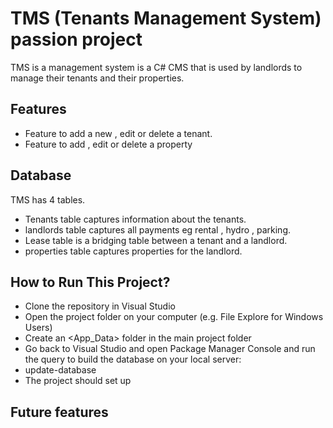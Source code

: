 # TMS (Tenants Management System) passion project

TMS is a management system is a C# CMS that is used by landlords to manage their tenants and their properties.

## Features
- Feature to add a new , edit or delete a tenant.
- Feature to add , edit or delete a property

## Database

TMS has 4 tables.

- Tenants table captures information about the tenants.
- landlords table captures all payments eg rental , hydro , parking.
- Lease table is a bridging table between a tenant and a landlord.
- properties table captures properties for  the landlord.


## How to Run This Project?

- Clone the repository in Visual Studio
- Open the project folder on your computer (e.g. File Explore for Windows Users)
- Create an <App_Data> folder in the main project folder
- Go back to Visual Studio and open Package Manager Console and run the query to build the database on your local server:
- update-database
- The project should set up

## Future features
